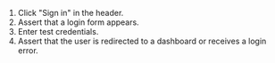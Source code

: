 1. Click "Sign in" in the header.
2. Assert that a login form appears.
3. Enter test credentials.
4. Assert that the user is redirected to a dashboard or receives a login error.